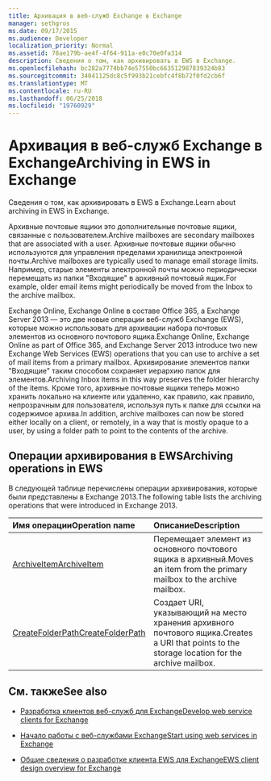 ```yaml
---
title: Архивация в веб-служб Exchange в Exchange
manager: sethgros
ms.date: 09/17/2015
ms.audience: Developer
localization_priority: Normal
ms.assetid: 78ae179b-ae4f-4f64-911a-e0c70e0fa314
description: Сведения о том, как архивировать в EWS в Exchange.
ms.openlocfilehash: bc282a7774bb74e57550bc663512987839324b83
ms.sourcegitcommit: 34041125dc8c5f993b21cebfc4f8b72f0fd2cb6f
ms.translationtype: MT
ms.contentlocale: ru-RU
ms.lasthandoff: 06/25/2018
ms.locfileid: "19760929"
---
```

# <a name="archiving-in-ews-in-exchange"></a><span data-ttu-id="5484e-103">Архивация в веб-служб Exchange в Exchange</span><span class="sxs-lookup"><span data-stu-id="5484e-103">Archiving in EWS in Exchange</span></span>

<span data-ttu-id="5484e-104">Сведения о том, как архивировать в EWS в Exchange.</span><span class="sxs-lookup"><span data-stu-id="5484e-104">Learn about archiving in EWS in Exchange.</span></span>
  
<span data-ttu-id="5484e-105">Архивные почтовые ящики это дополнительные почтовые ящики, связанные с пользователем.</span><span class="sxs-lookup"><span data-stu-id="5484e-105">Archive mailboxes are secondary mailboxes that are associated with a user.</span></span> <span data-ttu-id="5484e-106">Архивные почтовые ящики обычно используются для управления пределами хранилища электронной почты.</span><span class="sxs-lookup"><span data-stu-id="5484e-106">Archive mailboxes are typically used to manage email storage limits.</span></span> <span data-ttu-id="5484e-107">Например, старые элементы электронной почты можно периодически перемещать из папки "Входящие" в архивный почтовый ящик.</span><span class="sxs-lookup"><span data-stu-id="5484e-107">For example, older email items might periodically be moved from the Inbox to the archive mailbox.</span></span> 
  
<span data-ttu-id="5484e-108">Exchange Online, Exchange Online в составе Office 365, а Exchange Server 2013 — это две новые операции веб-служб Exchange (EWS), которые можно использовать для архивации набора почтовых элементов из основного почтового ящика.</span><span class="sxs-lookup"><span data-stu-id="5484e-108">Exchange Online, Exchange Online as part of Office 365, and Exchange Server 2013 introduce two new Exchange Web Services (EWS) operations that you can use to archive a set of mail items from a primary mailbox.</span></span> <span data-ttu-id="5484e-109">Архивирование элементов папки "Входящие" таким способом сохраняет иерархию папок для элементов.</span><span class="sxs-lookup"><span data-stu-id="5484e-109">Archiving Inbox items in this way preserves the folder hierarchy of the items.</span></span> <span data-ttu-id="5484e-110">Кроме того, архивные почтовые ящики теперь можно хранить локально на клиенте или удаленно, как правило, как правило, непрозрачным для пользователя, используя путь к папке для ссылки на содержимое архива.</span><span class="sxs-lookup"><span data-stu-id="5484e-110">In addition, archive mailboxes can now be stored either locally on a client, or remotely, in a way that is mostly opaque to a user, by using a folder path to point to the contents of the archive.</span></span>
  
## <a name="archiving-operations-in-ews"></a><span data-ttu-id="5484e-111">Операции архивирования в EWS</span><span class="sxs-lookup"><span data-stu-id="5484e-111">Archiving operations in EWS</span></span>

<span data-ttu-id="5484e-112">В следующей таблице перечислены операции архивирования, которые были представлены в Exchange 2013.</span><span class="sxs-lookup"><span data-stu-id="5484e-112">The following table lists the archiving operations that were introduced in Exchange 2013.</span></span> 
  
|<span data-ttu-id="5484e-113">**Имя операции**</span><span class="sxs-lookup"><span data-stu-id="5484e-113">**Operation name**</span></span>|<span data-ttu-id="5484e-114">**Описание**</span><span class="sxs-lookup"><span data-stu-id="5484e-114">**Description**</span></span>|
|:-----|:-----|
|[<span data-ttu-id="5484e-115">ArchiveItem</span><span class="sxs-lookup"><span data-stu-id="5484e-115">ArchiveItem</span></span>](http://msdn.microsoft.com/library/1af216b3-13ea-498e-b4fc-23513755d731%28Office.15%29.aspx) <br/> |<span data-ttu-id="5484e-116">Перемещает элемент из основного почтового ящика в архивный.</span><span class="sxs-lookup"><span data-stu-id="5484e-116">Moves an item from the primary mailbox to the archive mailbox.</span></span>  <br/> |
|[<span data-ttu-id="5484e-117">CreateFolderPath</span><span class="sxs-lookup"><span data-stu-id="5484e-117">CreateFolderPath</span></span>](http://msdn.microsoft.com/library/5a10aa5e-3f25-4ec3-a0b9-284c30918a1f%28Office.15%29.aspx) <br/> |<span data-ttu-id="5484e-118">Создает URI, указывающий на место хранения архивного почтового ящика.</span><span class="sxs-lookup"><span data-stu-id="5484e-118">Creates a URI that points to the storage location for the archive mailbox.</span></span>  <br/> |
   
## <a name="see-also"></a><span data-ttu-id="5484e-119">См. также</span><span class="sxs-lookup"><span data-stu-id="5484e-119">See also</span></span>

- [<span data-ttu-id="5484e-120">Разработка клиентов веб-служб для Exchange</span><span class="sxs-lookup"><span data-stu-id="5484e-120">Develop web service clients for Exchange</span></span>](develop-web-service-clients-for-exchange.md)
    
- [<span data-ttu-id="5484e-121">Начало работы с веб-службами Exchange</span><span class="sxs-lookup"><span data-stu-id="5484e-121">Start using web services in Exchange</span></span>](start-using-web-services-in-exchange.md)
    
- [<span data-ttu-id="5484e-122">Общие сведения о разработке клиента EWS для Exchange</span><span class="sxs-lookup"><span data-stu-id="5484e-122">EWS client design overview for Exchange</span></span>](ews-client-design-overview-for-exchange.md)
    

